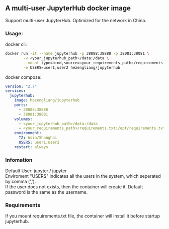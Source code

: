 ## A multi-user JupyterHub docker image
Support multi-user JupyterHub.
Optimized for the network in China.

### Usage:
docker cli:
```bash
docker run -it --name jupyterhub -p 38888:38888 -p 38081:38081 \
        -v <your_jupyterhub_path>/data:/data \
        --mount type=bind,source=<your_requirements_path>/requirements.txt,destination=/opt/requirements.txt \
        -e USERS=user1,user2 hezengliang/jupyterhub
```

docker compose:
```yaml
version: "2.7"
services:
  jupyterhub:
    image: hezengliang/jupyterhub
    ports:
      - 38888:38888
      - 38081:38081
    volumes:
      - <your_jupyterhub_path>/data:/data
      - <your_requirements_path>/requirements.txt:/opt/requirements.txt
    environment:
      TZ: Asia/Shanghai
      USERS: user1,user2
    restart: always
```

### Infomation
Default User: jupyter / jupyter  
Enviroment "USERS" indicates all the users in the system, which seperated by comma (',').   
If the user does not exists, then the container will create it. Default password is the same as the username.

### Requirements
If you mount requirements.txt file, the container will install it before startup jupyterhub.
